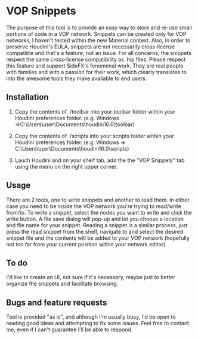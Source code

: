 # VOP Snippets
The purpose of this tool is to provide an easy way to store and re-use small portions of code in a VOP network.
Snippets can be created only for VOP networks, I haven't tested within the new Material context. Also, in order to preserve Houdini's EULA, snippets are not necessarily cross-license compatible and that's a feature, not an issue. For all concerns, the snippets respect the same cross-license compatibility as .hip files. Please respect this feature and support SideFX's fenomenal work. They are real people with families and with a passion for their work, which clearly translates to into the awesome tools they make available to end users.

## Installation
1) Copy the contents of ./toolbar into your toolbar folder within your Houdini preferences folder.
(e.g. Windows =>C:\Users\user\Documents\houdini16.0\toolbar)

2) Copy the contents of ./scripts into your scripts folder within your Houdini preferences folder.
(e.g. Windows => C:\Users\user\Documents\houdini16.0\scripts)

3) Lauch Houdini and on your shelf tab, add the the "VOP Snippets" tab using the menu on the right upper corner.

## Usage
There are 2 tools, one to write snippets and another to read them. In either case you need to be inside the VOP network you're trying to read/write from/to.
To write a snippet, select the nodes you want to write and click the write button. A file save dialog will pop-up and let you choose a location and file name for your snippet.
Reading a snippet is a similar process, just press the read snippet from the shelf, navigate to and select the desired snippet file and the contents will be added to your VOP network (hopefully not too far from your current position within your network editor).

## To do
I'd like to create an UI, not sure if it's necessary, maybe just to better organize the snippets and facilitate browsing.

## Bugs and feature requests
Tool is provided "as is", and although I'm usually busy, I'd be open to reading good ideas and attempting to fix some issues. Feel free to contact me, even if I can't guarantee I'll be able to respond.
